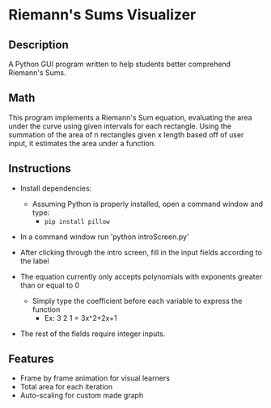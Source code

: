 # Riemann's Sums Visualizer

## Description
A Python GUI program written to help students better comprehend Riemann's Sums.

## Math
This program implements a Riemann's Sum equation, evaluating the area under the curve using given intervals for each rectangle. Using the summation of the area of n rectangles given x length based off of user input, it estimates the area under a function.

## Instructions
* Install dependencies:
  * Assuming Python is properly installed, open a command window and type:
    * `pip install pillow`
   
* In a command window run 'python introScreen.py'
* After clicking through the intro screen, fill in the input fields according to the label
* The equation currently only accepts polynomials with exponents greater than or equal to 0
  * Simply type the coefficient before each variable to express the function
    * Ex: 3 2 1 = 3x^2+2x+1
* The rest of the fields require integer inputs.

## Features
* Frame by frame animation for visual learners
* Total area for each iteration
* Auto-scaling for custom made graph
